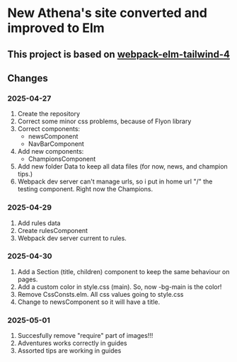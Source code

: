 # New Athena's site converted and improved to Elm

## This project is based on [webpack-elm-tailwind-4](https://github.com/stratis-vip/webpack-elm-tailwind-4)

## Changes

### 2025-04-27

1. Create the repository
2. Correct some minor css problems, because of Flyon library
3. Correct components:
   * newsComponent
   * NavBarComponent
4. Add new components:
   * ChampionsComponent
5. Add new folder Data to keep all data files (for now, news, and champion tips.)
6. Webpack dev server can't manage urls, so i put in home url "/" the testing component.
Right now the Champions.

### 2025-04-29

1. Add rules data
2. Create rulesComponent
3. Webpack dev server current to rules.

### 2025-04-30

  1. Add a Section (title, children) component to keep the same behaviour on pages.
  2. Add a custom color in style.css (main). So, now -bg-main is the color!
  3. Remove CssConsts.elm. All css values going to style.css
  4. Change to newsComponent so it will have a title.

### 2025-05-01

  1. Succesfully remove "require" part of images!!!
  2. Adventures works correctly in guides
  3. Assorted tips are working in guides
